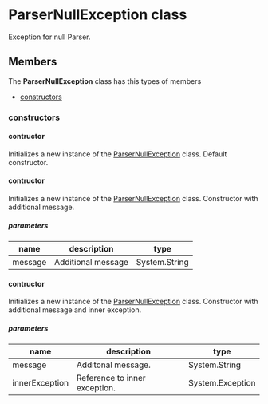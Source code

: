 
# ParserNullException class

Exception for null Parser.

## Members

The **ParserNullException** class has this types of members

* [constructors](#constructors)

### constructors

#### contructor

Initializes a new instance of the [ParserNullException](Microsoft_Toolkit_Uwp_Services_Exceptions_ParserNullException.md) class.            Default constructor.

#### contructor

Initializes a new instance of the [ParserNullException](Microsoft_Toolkit_Uwp_Services_Exceptions_ParserNullException.md) class.            Constructor with additional message.

##### parameters



| name | description | type |
| --- | --- | --- |
| message | Additional message | System.String |

#### contructor

Initializes a new instance of the [ParserNullException](Microsoft_Toolkit_Uwp_Services_Exceptions_ParserNullException.md) class.            Constructor with additional message and inner exception.

##### parameters



| name | description | type |
| --- | --- | --- |
| message | Additonal message. | System.String |
| innerException | Reference to inner exception. | System.Exception |
